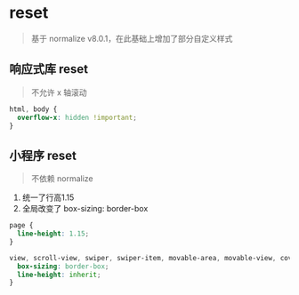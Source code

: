# reset
> 基于 normalize v8.0.1，在此基础上增加了部分自定义样式

## 响应式库 reset
> 不允许 x 轴滚动

```scss
html, body {
  overflow-x: hidden !important;
}
```

## 小程序 reset
> 不依赖 normalize
1. 统一了行高1.15
2. 全局改变了 box-sizing: border-box

```scss
page {
  line-height: 1.15;
}

view, scroll-view, swiper, swiper-item, movable-area, movable-view, cover-view, cover-image, icon, text, rich-text, progress, button, checkbox-group, checkbox, form, input, label, picker, picker-view, radio-group, radio, slider, switch, textarea, navigator, functional-page-navigator, image, video, camera, live-player, live-pusher, map, canvas, open-data, web-view, ad {
  box-sizing: border-box;
  line-height: inherit;
}
```